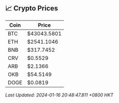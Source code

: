 ## 📈 Crypto Prices

| Coin | Price |
| ---- | ----- |
| BTC | $43043.5801 |
| ETH | $2541.1046 |
| BNB | $317.7452 |
| CRV | $0.5529 |
| ARB | $2.1366 |
| OKB | $54.5149 |
| DOGE | $0.0819 |

_Last Updated: 2024-01-16 20:48:47.811 +0800 HKT_